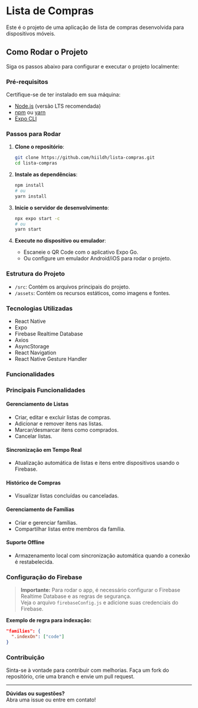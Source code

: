 # Lista de Compras

Este é o projeto de uma aplicação de lista de compras desenvolvida para dispositivos móveis.

## Como Rodar o Projeto

Siga os passos abaixo para configurar e executar o projeto localmente:

### Pré-requisitos

Certifique-se de ter instalado em sua máquina:
- [Node.js](https://nodejs.org/) (versão LTS recomendada)
- [npm](https://www.npmjs.com/) ou [yarn](https://yarnpkg.com/)
- [Expo CLI](https://expo.dev/)

### Passos para Rodar

1. **Clone o repositório**:
    ```bash
    git clone https://github.com/hiildh/lista-compras.git
    cd lista-compras
    ```

2. **Instale as dependências**:
    ```bash
    npm install
    # ou
    yarn install
    ```

3. **Inicie o servidor de desenvolvimento**:
    ```bash
    npx expo start -c 
    # ou
    yarn start
    ```

4. **Execute no dispositivo ou emulador**:
    - Escaneie o QR Code com o aplicativo Expo Go.
    - Ou configure um emulador Android/iOS para rodar o projeto.

### Estrutura do Projeto

- `/src`: Contém os arquivos principais do projeto.
- `/assets`: Contém os recursos estáticos, como imagens e fontes.

### Tecnologias Utilizadas

- React Native
- Expo 
- Firebase Realtime Database
- Axios
- AsyncStorage
- React Navigation
- React Native Gesture Handler

### Funcionalidades
### Principais Funcionalidades

#### Gerenciamento de Listas
- Criar, editar e excluir listas de compras.
- Adicionar e remover itens nas listas.
- Marcar/desmarcar itens como comprados.
- Cancelar listas.

#### Sincronização em Tempo Real
- Atualização automática de listas e itens entre dispositivos usando o Firebase.

#### Histórico de Compras
- Visualizar listas concluídas ou canceladas.

#### Gerenciamento de Famílias
- Criar e gerenciar famílias.
- Compartilhar listas entre membros da família.

#### Suporte Offline
- Armazenamento local com sincronização automática quando a conexão é restabelecida.

### Configuração do Firebase

> **Importante:** Para rodar o app, é necessário configurar o Firebase Realtime Database e as regras de segurança.  
> Veja o arquivo `firebaseConfig.js` e adicione suas credenciais do Firebase.

**Exemplo de regra para indexação:**
```json
"families": {
  ".indexOn": ["code"]
}
```

<!-- ### Variáveis de Ambiente

Crie um arquivo `.env` na raiz do projeto para configurar a URL da API, se necessário:
```
API_URL=http://SEU_IP:8000
``` -->

### Contribuição

Sinta-se à vontade para contribuir com melhorias. Faça um fork do repositório, crie uma branch e envie um pull request.

---

**Dúvidas ou sugestões?**  
Abra uma issue ou entre em contato!
